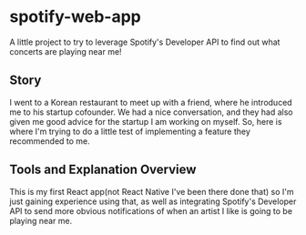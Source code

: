 # spotify-web-app
A little project to try to leverage Spotify's Developer API to find out what concerts are playing near me! 

## Story
I went to a Korean restaurant to meet up with a friend, where he introduced me to his startup cofounder. We had a nice conversation, and they had also given me good advice for the startup I am working on myself. So, here is where I'm trying to do a little test of implementing a feature they recommended to me.

## Tools and Explanation Overview
This is my first React app(not React Native I've been there done that) so I'm just gaining experience using that, as well as integrating Spotify's Developer API to send more obvious notifications of when an artist I like is going to be playing near me.
